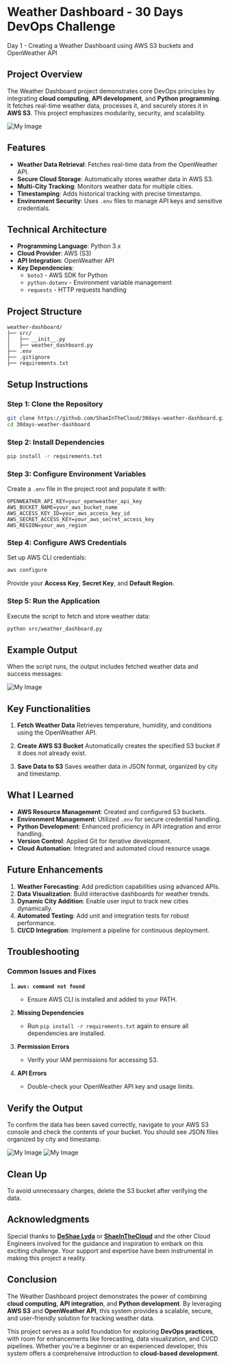 # Weather Dashboard - 30 Days DevOps Challenge

Day 1 - Creating a Weather Dashboard using AWS S3 buckets and OpenWeather API

## Project Overview

The Weather Dashboard project demonstrates core DevOps principles by integrating **cloud computing**, **API development**, and **Python programming**. It fetches real-time weather data, processes it, and securely stores it in **AWS S3**. This project emphasizes modularity, security, and scalability.

![My Image](image.png "Architectural diagram")

## Features

- **Weather Data Retrieval**: Fetches real-time data from the OpenWeather API.
- **Secure Cloud Storage**: Automatically stores weather data in AWS S3.
- **Multi-City Tracking**: Monitors weather data for multiple cities.
- **Timestamping**: Adds historical tracking with precise timestamps.
- **Environment Security**: Uses `.env` files to manage API keys and sensitive credentials.

## Technical Architecture

- **Programming Language**: Python 3.x
- **Cloud Provider**: AWS (S3)
- **API Integration**: OpenWeather API
- **Key Dependencies**:
  - `boto3` - AWS SDK for Python
  - `python-dotenv` - Environment variable management
  - `requests` - HTTP requests handling

## Project Structure

```plaintext
weather-dashboard/
├── src/
│   ├── __init__.py
│   ├── weather_dashboard.py
├── .env
├── .gitignore
├── requirements.txt
```

## Setup Instructions

### Step 1: Clone the Repository

```bash
git clone https://github.com/ShaeInTheCloud/30days-weather-dashboard.git
cd 30days-weather-dashboard
```

### Step 2: Install Dependencies

```bash
pip install -r requirements.txt
```

### Step 3: Configure Environment Variables

Create a `.env` file in the project root and populate it with:

```plaintext
OPENWEATHER_API_KEY=your_openweather_api_key
AWS_BUCKET_NAME=your_aws_bucket_name
AWS_ACCESS_KEY_ID=your_aws_access_key_id
AWS_SECRET_ACCESS_KEY=your_aws_secret_access_key
AWS_REGION=your_aws_region
```

### Step 4: Configure AWS Credentials

Set up AWS CLI credentials:

```bash
aws configure
```

Provide your **Access Key**, **Secret Key**, and **Default Region**.

### Step 5: Run the Application

Execute the script to fetch and store weather data:

```bash
python src/weather_dashboard.py
```

## Example Output

When the script runs, the output includes fetched weather data and success messages:

![My Image](Upload-success.png "Success")

## Key Functionalities

1. **Fetch Weather Data**
   Retrieves temperature, humidity, and conditions using the OpenWeather API.

2. **Create AWS S3 Bucket**
   Automatically creates the specified S3 bucket if it does not already exist.

3. **Save Data to S3**
   Saves weather data in JSON format, organized by city and timestamp.

## What I Learned

- **AWS Resource Management**: Created and configured S3 buckets.
- **Environment Management**: Utilized `.env` for secure credential handling.
- **Python Development**: Enhanced proficiency in API integration and error handling.
- **Version Control**: Applied Git for iterative development.
- **Cloud Automation**: Integrated and automated cloud resource usage.

## Future Enhancements

1. **Weather Forecasting**: Add prediction capabilities using advanced APIs.
2. **Data Visualization**: Build interactive dashboards for weather trends.
3. **Dynamic City Addition**: Enable user input to track new cities dynamically.
4. **Automated Testing**: Add unit and integration tests for robust performance.
5. **CI/CD Integration**: Implement a pipeline for continuous deployment.

## Troubleshooting

### Common Issues and Fixes

1. **`aws: command not found`**

   - Ensure AWS CLI is installed and added to your PATH.

2. **Missing Dependencies**

   - Run `pip install -r requirements.txt` again to ensure all dependencies are installed.

3. **Permission Errors**

   - Verify your IAM permissions for accessing S3.

4. **API Errors**
   - Double-check your OpenWeather API key and usage limits.

## Verify the Output

To confirm the data has been saved correctly, navigate to your AWS S3 console and check the contents of your bucket. You should see JSON files organized by city and timestamp.

![My Image](s3-bucket-data.png "Objects created")
![My Image](s3-bucket-data-json.png "Objects created")

## Clean Up

To avoid unnecessary charges, delete the S3 bucket after verifying the data.

## Acknowledgments

Special thanks to **[DeShae Lyda](https://www.linkedin.com/in/deshae-lyda/)** or **[ShaeInTheCloud](https://www.youtube.com/watch?v=A95XBJFOqjw)** and the other Cloud Engineers involved for the guidance and inspiration to embark on this exciting challenge. Your support and expertise have been instrumental in making this project a reality.

## Conclusion

The Weather Dashboard project demonstrates the power of combining **cloud computing**, **API integration**, and **Python development**. By leveraging **AWS S3** and **OpenWeather API**, this system provides a scalable, secure, and user-friendly solution for tracking weather data.

This project serves as a solid foundation for exploring **DevOps practices**, with room for enhancements like forecasting, data visualization, and CI/CD pipelines. Whether you're a beginner or an experienced developer, this system offers a comprehensive introduction to **cloud-based development**.
